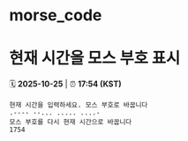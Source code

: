 # morse_code
# 현재 시간을 모스 부호 표시
<!-- MORSE_TIME_START -->
🗓️ **2025-10-25** | ⏰ **17:54 (KST)**

```
현재 시간을 입력하세요. 모스 부호로 바꿉니다
.---- --... ..... ....-
모스 부호를 다시 현재 시간으로 바꿉니다
1754
```
<!-- MORSE_TIME_END -->
